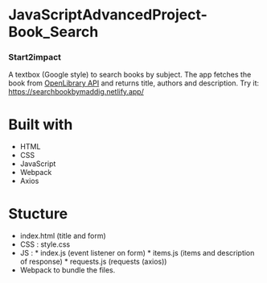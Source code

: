 # JavaScriptAdvancedProject-Book_Search
### Start2impact
A textbox (Google style) to search books by subject. The app fetches the book from [OpenLibrary API](https://openlibrary.org/developers/api) and returns title, authors and description.
Try it: https://searchbookbymaddig.netlify.app/

# Built with
* HTML
* CSS
* JavaScript
* Webpack
* Axios

# Stucture
* index.html (title and form)
* CSS : style.css
* JS : * index.js (event listener on form)
       * items.js (items and description of response)
       * requests.js (requests (axios))
* Webpack to bundle the files.
